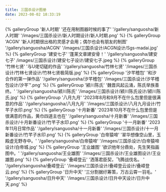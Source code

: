 ```yaml
---
title: 三国杀设计图册
date: 2023-08-02 18:33:19
---
```

<div class="gallery-group-main">
{% galleryGroup '新人时期' '还在用制图器时候的事了' '/gallery/sanguosha/新人时期' '/images/三国杀设计/新人时期设计/新人时期.png' %}
{% galleryGroup 'ACGN' '新人时期很出格的灵感才会用；偶尔也会有朋友的制图' '/gallery/sanguosha/ACGN' '/images/三国杀设计/ACGN设计/Sgs-madai.jpg' %}
{% galleryGroup '建安七子' '蓬莱文章建安骨！' '/gallery/sanguosha/建安七子' /images/三国杀设计/建安七子设计/建安七子.jpeg %}
{% galleryGroup '竹林七贤' '与U佬切磋的作品' '/gallery/sanguosha/竹林七贤' '/images/三国杀设计/竹林七贤设计/竹林七贤极简版.jpg' %}
{% galleryGroup '汐芊稽包' '和汐合作的第一弹作品' '/gallery/sanguosha/汐芊稽包' '/images/三国杀设计/汐芊稽包设计/汐芊™.png' %}
{% galleryGroup '颍川陈氏' '魏晋风起云涌，陈氏举族善终。' '/gallery/sanguosha/颍川陈氏' '/images/三国杀设计/颍川陈氏设计/颍川陈氏.jpg' %}
{% galleryGroup '八月九月' '2023年8月和9月不在什么包里但是很满意的作品' '/gallery/sanguosha/八月九月' '/images/三国杀设计/八月九月设计/竹芊子水印.png' %}
{% galleryGroup '十月新番' '2023年10月不在什么包里但是很满意的作品，黄巾四道主也在' '/gallery/sanguosha/十月新番' '/images/三国杀设计/十月新番设计/竹芊子水印.png' %}
{% galleryGroup '十一月新番' '2023年11月日常作品' '/gallery/sanguosha/十一月新番' '/images/三国杀设计/十一月新番设计/竹芊子水印.png' %}
{% galleryGroup '白帝猿啼' '翠华想像空山里，玉殿虚无野寺中。' '/gallery/sanguosha/白帝猿啼' '/images/三国杀设计/白帝猿啼设计/白帝城.jpg' %}
{% galleryGroup '王业雄图' '欲识他年分鼎处，先生笑指画图中。' '/gallery/sanguosha/王业雄图' '/images/三国杀设计/王业雄图设计/王业雄图.png' %}
{% galleryGroup '叠嶂登云' '洒落君臣契，飞腾战伐名。 ' '/gallery/sanguosha/叠嶂登云' '/images/三国杀设计/叠嶂登云设计/叠嶂登云.png' %}
{% galleryGroup '日升中天' '三分割据纡筹策，万古云霄一羽毛。' '/gallery/sanguosha/日升中天' '/images/三国杀设计/日升中天设计/日升中天.png' %}

</div>

